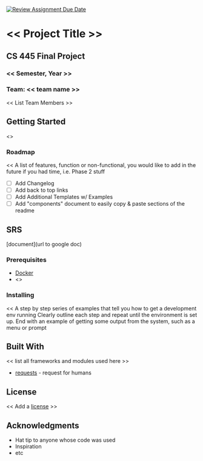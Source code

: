 [![Review Assignment Due Date](https://classroom.github.com/assets/deadline-readme-button-22041afd0340ce965d47ae6ef1cefeee28c7c493a6346c4f15d667ab976d596c.svg)](https://classroom.github.com/a/vfKrPwQS)
# << Project Title >>
## CS 445 Final Project
### << Semester, Year >>

### Team: << team name >>
<< List Team Members >>

## Getting Started
<<One paragraph of project description goes here>>

### Roadmap
  <<
A list of features, function or non-functional, you would like to add in the future if you had time, i.e. Phase 2 stuff
- [ ] Add Changelog
- [ ] Add back to top links
- [ ] Add Additional Templates w/ Examples
- [ ] Add "components" document to easily copy & paste sections of the readme
  >>
  
## SRS
[document](url to google doc)
  
### Prerequisites
* [Docker](https://www.docker.com/)
* <<any additional software. Be specific about versions.>>

### Installing
<<
 A step by step series of examples that tell you how to get a development env running
Clearly outline each step and repeat until the environment is set up.
End with an example of getting some output from the system, such as a menu or prompt
>>

## Built With
 << list all frameworks and modules used here >>
* [requests](https://docs.python-requests.org/en/latest/user/quickstart/#make-a-request) - request for humans

## License
<< Add a [license](https://choosealicense.com/) >>

## Acknowledgments
* Hat tip to anyone whose code was used
* Inspiration
* etc
